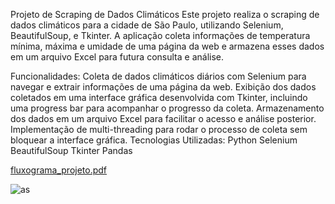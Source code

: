 Projeto de Scraping de Dados Climáticos
Este projeto realiza o scraping de dados climáticos para a cidade de São Paulo, utilizando Selenium, BeautifulSoup, e Tkinter. A aplicação coleta informações de temperatura mínima, máxima e umidade de uma página da web e armazena esses dados em um arquivo Excel para futura consulta e análise.

Funcionalidades:
Coleta de dados climáticos diários com Selenium para navegar e extrair informações de uma página da web.
Exibição dos dados coletados em uma interface gráfica desenvolvida com Tkinter, incluindo uma progress bar para acompanhar o progresso da coleta.
Armazenamento dos dados em um arquivo Excel para facilitar o acesso e análise posterior.
Implementação de multi-threading para rodar o processo de coleta sem bloquear a interface gráfica.
Tecnologias Utilizadas:
Python
Selenium
BeautifulSoup
Tkinter
Pandas

[fluxograma_projeto.pdf](https://github.com/user-attachments/files/17423255/fluxograma_projeto.pdf)

![as](https://github.com/user-attachments/assets/7bb19ef9-fa4e-40cc-8248-408201bbffa9)
